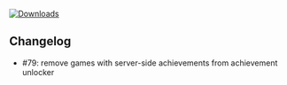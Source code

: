 [![Downloads](https://img.shields.io/github/downloads/zevnda/steam-game-idler/1.7.11/total?style=for-the-badge&logo=github&color=137eb5)](https://github.com/zevnda/steam-game-idler/releases/download/1.7.11/Steam.Game.Idler_1.7.11_x64_en-US.msi)

## Changelog
- #79: remove games with server-side achievements from achievement unlocker